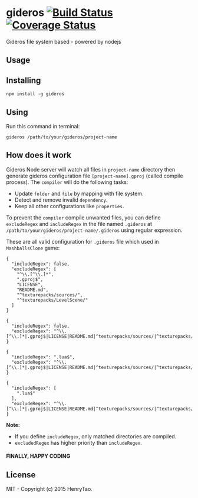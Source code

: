 gideros [![Build Status](https://travis-ci.org/henrytao-me/gideros.svg?branch=master)](https://travis-ci.org/henrytao-me/gideros) [![Coverage Status](https://img.shields.io/coveralls/henrytao-me/gideros.svg)](https://coveralls.io/r/henrytao-me/gideros?branch=master)
===============

Gideros file system based - powered by nodejs


Usage
---------

## Installing

```
npm install -g gideros
```

## Using

Run this command in terminal:

```
gideros /path/to/your/gideros/project-name
```

## How does it work

Gideros Node server will watch all files in `project-name` directory then generate gideros configuration file `[project-name].gproj` (called compile process). The `compiler` will do the following tasks:

- Update `folder` and `file` by mapping with file system. 
- Detect and remove invalid `dependency`.
- Keep all other configurations like `properties`.

To prevent the `compiler` compile unwanted files, you can define `excludeRegex` and `includeRegex` in the file named `.gideros` at `/path/to/your/gideros/project-name/.gideros` using regular expression. 

These are all valid configuration for `.gideros` file which used in `MashballsClone` game:

```
{
  "includeRegex": false,
  "excludeRegex": [
    "^\\.[^\\.]*", 
    ".gproj$", 
    "LICENSE", 
    "README.md", 
    "^texturepacks/sources/", 
    "^texturepacks/LevelScene/"
  ]
}
```

```
{
  "includeRegex": false,
  "excludeRegex": "^\\.[^\\.]*|.gproj$|LICENSE|README.md|^texturepacks/sources/|^texturepacks/LevelScene/"
}
```

```
{
  "includeRegex": ".lua$",
  "excludeRegex": "^\\.[^\\.]*|.gproj$|LICENSE|README.md|^texturepacks/sources/|^texturepacks/LevelScene/"
}
```

```
{
  "includeRegex": [
    ".lua$"
  ],
  "excludeRegex": "^\\.[^\\.]*|.gproj$|LICENSE|README.md|^texturepacks/sources/|^texturepacks/LevelScene/"
}
```

**Note:** 

- If you define `includeRegex`, only matched directories are compiled. 
- `excludedRegex` has higher priority than `includeRegex`.


#### FINALLY, HAPPY CODING


License
-------------
MIT - Copyright (c) 2015 HenryTao.



